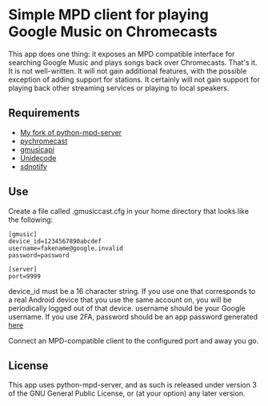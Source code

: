 Simple MPD client for playing Google Music on Chromecasts
=========================================================

This app does one thing: it exposes an MPD compatible interface for searching Google Music and plays songs back over Chromecasts. That's it. It is not well-written. It will not gain additional features, with the possible exception of adding support for stations. It certainly will not gain support for playing back other streaming services or playing to local speakers.

Requirements
------------

* [My fork of python-mpd-server](https://github.com/mjg59/python-mpd-server)
* [pychromecast](https://github.com/balloob/pychromecast)
* [gmusicapi](https://github.com/simon-weber/gmusicapi)
* [Unidecode](https://pypi.python.org/pypi/Unidecode)
* [sdnotify](https://github.com/bb4242/sdnotify)

Use
---
Create a file called .gmusiccast.cfg in your home directory that looks like the following:

```
[gmusic]
device_id=1234567890abcdef
username=fakename@google.invalid
password=password

[server]
port=9999
```

device_id must be a 16 character string. If you use one that corresponds to a real Android device that you use the same account on, you will be periodically logged out of that device. username should be your Google username. If you use 2FA, password should be an app password generated [here](https://security.google.com/settings/security/apppasswords)

Connect an MPD-compatible client to the configured port and away you go.

License
-------
This app uses python-mpd-server, and as such is released under version 3 of the GNU General Public License, or (at your option) any later version.